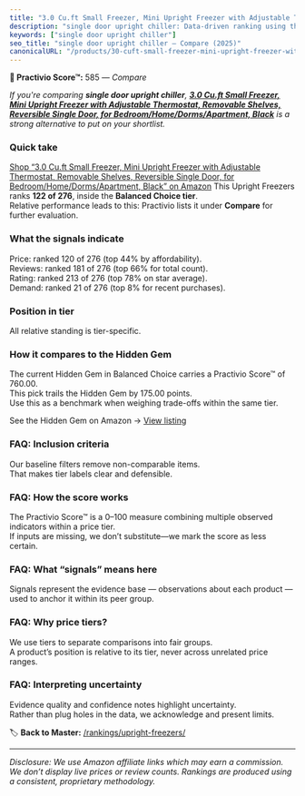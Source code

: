 ```yaml
---
title: "3.0 Cu.ft Small Freezer, Mini Upright Freezer with Adjustable Thermostat, Removable Shelves, Reversible Single Door, for Bedroom/Home/Dorms/Apartment, Black"
description: "single door upright chiller: Data-driven ranking using the Practivio Score™. Positioned by quality, value, demand, findability, momentum."
keywords: ["single door upright chiller"]
seo_title: "single door upright chiller — Compare (2025)"
canonicalURL: "/products/30-cuft-small-freezer-mini-upright-freezer-with-adjustable-thermostat-removable-shelves-reversible-single-door-for-bedroomhomedormsapartment-black-B0FD4ZHH4X/"
---
```


**🛒 Practivio Score™:** 585 — _Compare_


*If you're comparing **single door upright chiller**, **[3.0 Cu.ft Small Freezer, Mini Upright Freezer with Adjustable Thermostat, Removable Shelves, Reversible Single Door, for Bedroom/Home/Dorms/Apartment, Black](https://www.amazon.com/dp/B0FD4ZHH4X?tag=practivio-20)** is a strong alternative to put on your shortlist.*
### Quick take
[Shop “3.0 Cu.ft Small Freezer, Mini Upright Freezer with Adjustable Thermostat, Removable Shelves, Reversible Single Door, for Bedroom/Home/Dorms/Apartment, Black” on Amazon](https://www.amazon.com/dp/B0FD4ZHH4X?tag=practivio-20)
This Upright Freezers ranks **122 of 276**, inside the **Balanced Choice tier**.  
Relative performance leads to this: Practivio lists it under **Compare** for further evaluation.

### What the signals indicate
Price: ranked 120 of 276 (top 44% by affordability).  
Reviews: ranked 181 of 276 (top 66% for total count).  
Rating: ranked 213 of 276 (top 78% on star average).  
Demand: ranked 21 of 276 (top 8% for recent purchases).

### Position in tier
All relative standing is tier-specific.

### How it compares to the Hidden Gem
The current Hidden Gem in Balanced Choice carries a Practivio Score™ of 760.00.  
This pick trails the Hidden Gem by 175.00 points.  
Use this as a benchmark when weighing trade-offs within the same tier.  

See the Hidden Gem on Amazon → [View listing](https://www.amazon.com/dp/B08P6CS4SW?tag=practivio-20)

### FAQ: Inclusion criteria
Our baseline filters remove non-comparable items.  
That makes tier labels clear and defensible.

### FAQ: How the score works
The Practivio Score™ is a 0–100 measure combining multiple observed indicators within a price tier.  
If inputs are missing, we don’t substitute—we mark the score as less certain.

### FAQ: What “signals” means here
Signals represent the evidence base — observations about each product — used to anchor it within its peer group.

### FAQ: Why price tiers?
We use tiers to separate comparisons into fair groups.  
A product’s position is relative to its tier, never across unrelated price ranges.

### FAQ: Interpreting uncertainty
Evidence quality and confidence notes highlight uncertainty.  
Rather than plug holes in the data, we acknowledge and present limits.

<!-- Missing template for Compare/CompareWithinPriceClass -->


🏷️ **Back to Master:** [/rankings/upright-freezers/](/rankings/upright-freezers/)

---
_Disclosure: We use Amazon affiliate links which may earn a commission. We don’t display live prices or review counts. Rankings are produced using a consistent, proprietary methodology._
